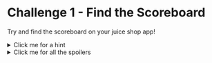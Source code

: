 # Challenge 1 - Find the Scoreboard

Try and find the scoreboard on your juice shop app!

<details>
  <summary>Click me for a hint</summary>
  
  ```
  Take a look through the javascript source files, it may put you on the right path.
  ```
</details>

<details>
  <summary>Click me for all the spoilers</summary>
  
  # Spoilers
  
  First right click and select 'View Page Source'.
  
  <p align="center">
	<img src="https://github.com/DMUHackers/weekly_sessions/blob/master/2020-2021/week_6/challenge_1/ch1shots/view.PNG">
  </p>
  
  Once here, scroll across and you will find 'main-es5.js'.
  
  <p align="center">
	<img src="https://github.com/DMUHackers/weekly_sessions/blob/master/2020-2021/week_6/challenge_1/ch1shots/jsshot.PNG">
  </p>
  
  Clicking through here will bring you to a hard to read page - ether search through this, or select it all and paste it into a Javascript beautifier.
  
  Through this you will discover that there is a web page already present for a scoreboard: 'score-board'.
  
  <p align="center">
	<img src="https://github.com/DMUHackers/weekly_sessions/blob/master/2020-2021/week_6/challenge_1/ch1shots/beautyscore.PNG">
  </p>
  
  Entering 'score-board' onto the end your Juice Shop webpage's url will bring you to the scoreboard!
  
  <p align="center">
	<img src="https://github.com/DMUHackers/weekly_sessions/blob/master/2020-2021/week_6/challenge_1/ch1shots/scoreboardsuccess.PNG">
  </p>

</details>
